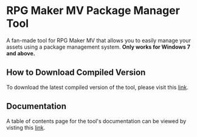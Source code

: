 # RPG Maker MV Package Manager Tool
A fan-made tool for RPG Maker MV that allows you to easily manage your assets using a package management system. **Only works for Windows 7 and above.**

## How to Download Compiled Version
To download the latest compiled version of the tool, please visit this [link](https://indieteur.com/rmmv-package-manager/).

## Documentation
A table of contents page for the tool's documentation can be viewed by visting this [link](https://indieteur.com/rmmv-package-manager-documentation/).
